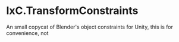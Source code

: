 # IxC.TransformConstraints
An small copycat of Blender's object constraints for Unity, this is for convenience, not
